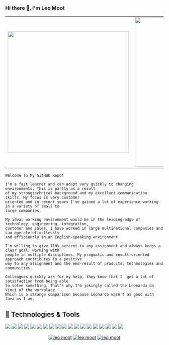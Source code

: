 ### Hi there 👋, I'm Leo Moot

<center>
<table>
  <tr>
      <td><img width="385px" align="left" src="https://github-readme-stats.vercel.app/api/top-langs/?username=leomoot&hide=html&hide_border=true" /></td>
      <td><img width="475px" align="left" src="https://github-readme-stats.vercel.app/api?username=leomoot&count_private=false&hide_border=true&show_icons=true&include_all_commits=true" /></td>
  </tr>   
</table>
</center>

```
Welcome To My GitHub Repo!

I'm a fast learner and can adapt very quickly to changing environments. This is partly as a result 
of my strongtechnical background and my excellent communication skills. My focus is very customer 
oriented and in recent years I've gained a lot of experience working in a variety of small to 
large companies. 

My ideal working environment would be in the leading-edge of technology, engineering, integration, 
customer and sales. I have worked in large multinational companies and can operate effortlessly 
and efficiently in an English-speaking environment. 

I'm willing to give 110% percent to any assignment and always keeps a clear goal, working with 
people in multiple disciplines. My pragmatic and result-oriented approach contributes in a positive
way to any assignment and the end-result of products, technologies and communities.

Colleagues quickly ask for my help, they know that I  get a lot of satisfaction from being able 
to solve something. That's why I'm jokingly called the Leonardo da Vinci of the workplace. 
Which is a strange comparison because Leonardo wasn't as good with Java as I am.
```
## 🔧 Technologies & Tools
![](https://img.shields.io/badge/OS-Linux-informational?style=flat&logo=linux&logoColor=white&color=2bbc8a)
![](https://img.shields.io/badge/Editor-VisualStudioCode-informational?style=flat&logo=visual-studio-code&logoColor=white&color=2bbc8a)
![](https://img.shields.io/badge/Editor-Eclipse-informational?style=flat&logo=eclipse&logoColor=white&color=2bbc8a)
![](https://img.shields.io/badge/Code-Java-informational?style=flat&logo=java&logoColor=white&color=2bbc8a)
![](https://img.shields.io/badge/Code-C-informational?style=flat&logo=c&logoColor=white&color=2bbc8a)
![](https://img.shields.io/badge/Code-C++-informational?style=flat&logo=c%2B%2B&logoColor=white&color=2bbc8a)
![](https://img.shields.io/badge/Code-Golang-informational?style=flat&logo=go&logoColor=white&color=2bbc8a)
![](https://img.shields.io/badge/Code-Make-informational?style=flat&logo=cmake&logoColor=white&color=2bbc8a)
![](https://img.shields.io/badge/Build-Maven-informational?style=flat&logo=apache-maven&logoColor=white&color=2bbc8a)
![](https://img.shields.io/badge/Shell-Bash-informational?style=flat&logo=gnu-bash&logoColor=white&color=2bbc8a)
![](https://img.shields.io/badge/Database-Oracle-informational?style=flat&logo=oracle&logoColor=white&color=2bbc8a)
![](https://img.shields.io/badge/Database-MySQL-informational?style=flat&logo=mysql&logoColor=white&color=2bbc8a)
![](https://img.shields.io/badge/Database-PostgreSQL-informational?style=flat&logo=postgresql&logoColor=white&color=2bbc8a)
![](https://img.shields.io/badge/Database-NoSQL-informational?style=flat&logo=nosql&logoColor=white&color=2bbc8a)
![](https://img.shields.io/badge/Tools-Docker-informational?style=flat&logo=docker&logoColor=white&color=2bbc8a)
![](https://img.shields.io/badge/Tools-Kubernetes-informational?style=flat&logo=kubernetes&logoColor=white&color=2bbc8a)
![](https://img.shields.io/badge/Tools-Git-informational?style=flat&logo=git&logoColor=white&color=2bbc8a)
![](https://img.shields.io/badge/Cloud-AWS-informational?style=flat&logo=amazon-aws&logoColor=white&color=2bbc8a)
![](https://img.shields.io/badge/Cloud-Azuew-informational?style=flat&logo=azure&logoColor=white&color=2bbc8a)
<p align="center">
<a href="https://twitter.com/leomoot" target="blank"><img align="center" src="https://img.shields.io/badge/Twitter-1DA1F2?style=for-the-badge&logo=twitter&logoColor=white" alt="leo moot"/></a>
<a href="https://www.linkedin.com/in/leo-moot-43a78613/" target="blank"><img align="center" src="https://img.shields.io/badge/LinkedIn-0077B5?style=for-the-badge&logo=linkedin&logoColor=white" alt="leo moot" /></a>
<a href="https://www.github.com/leomoot/" target="blank"><img align="center" src="https://img.shields.io/badge/GitHub-100000?style=for-the-badge&logo=github&logoColor=white" alt="leo moot" /></a>
</p>
